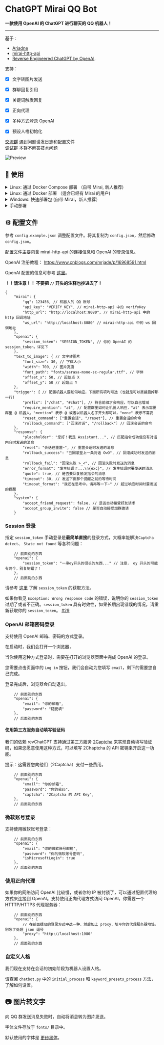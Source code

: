 # ChatGPT Mirai QQ Bot

**一款使用 OpenAI 的 ChatGPT 进行聊天的 QQ 机器人！**

***

基于：
 - [Ariadne](https://github.com/GraiaProject/Ariadne)
 - [mirai-http-api](https://github.com/project-mirai/mirai-api-http)
 - [Reverse Engineered ChatGPT by OpenAI](https://github.com/acheong08/ChatGPT).  

支持：  
* [x] 文字转图片发送  
* [x] 群聊回复引用
* [x] 关键词触发回复
* [x] 正向代理
* [x] 多种方式登录 OpenAI
* [x] 预设人格初始化


[交流群](https://jq.qq.com/?_wv=1027&k=3X55LqoY) 遇到问题请发日志和配置文件  
[调试群](https://jq.qq.com/?_wv=1027&k=TBX8Saq7) 本群不解答技术问题  

![Preview](.github/preview.png)


## 🔧 使用

<details>
    <summary>Linux: 通过 Docker Compose 部署 （自带 Mirai, 新人推荐)</summary>

我们使用 `docker-compose.yaml` 整合了 [ttionya/mirai-http](https://github.com/ttionya/mirai-http-docker) 和本项目来实现快速部署。  

但是在部署过程中仍然需要一些步骤来进行配置。  

您可以尝试使用  [@paradox8599](https://github.com/paradox8599) 提供的简易部署脚本：[paradox8599/mirai-chatgpt-setup](https://github.com/paradox8599/mirai-chatgpt-setup) 进行较快地部署。  

**或者**移步至 [Wiki](https://github.com/lss233/chatgpt-mirai-qq-bot/wiki/%E4%BD%BF%E7%94%A8-Docker-Compose-%E9%83%A8%E7%BD%B2%EF%BC%88Mirai---%E6%9C%AC%E9%A1%B9%E7%9B%AE%EF%BC%89) 浏览手工配置的方案。

</details>

<details>
    <summary>Linux: 通过 Docker 部署 （适合已经有 Mirai 的用户)</summary>

1. 找个合适的位置，写你的 `config.json`。

2.  执行以下命令，启动 bot：
```bash
# 修改 /path/to/config.json 为你 config.json 的位置
# XPRA_PASSWORD=123456 中的 123456 是你的 Xpra 密码，建议修改
docker run --name mirai-chatgpt-bot \
    -e XPRA_PASSWORD=123456 \ 
    -v /path/to/config.json:/app/config.json \
    --network host \
    lss233/chatgpt-mirai-qq-bot:latest
```

3. 启动后，在浏览器访问 `http://你的服务器IP:14500` 可以访问到登录 ChatGPT 的浏览器页面  

</details>

<details>
    <summary>Windows: 快速部署包 (自带 Mirai，新人推荐）</summary>

我们为 Windows 用户制作了一个快速启动包，可以在 [Release](https://github.com/lss233/chatgpt-mirai-qq-bot/releases) 中找到。    

文件名为：`quickstart-windows-amd64.zip`  
</details>

<details>
    <summary>手动部署</summary>

提示：你需要 Python >= 3.9 才能运行本项目  

1. 部署 Mirai ，安装 mirai-http-api 插件。

2. 下载本项目:
```bash
git clone https://github.com/lss233/chatgpt-mirai-qq-bot
cd chatgpt-mirai-qq-bot
pip3 install -r requirements.txt
```

3. 参照下文调整配置文件。


4. 启动 bot.
```bash
python3 bot.py
```
</details>



## ⚙ 配置文件

参考 `config.example.json` 调整配置文件。将其复制为 `config.json`，然后修改 `config.json`。

配置文件主要包含 mirai-http-api 的连接信息和 OpenAI 的登录信息。

OpenAI 注册教程： https://www.cnblogs.com/mrjade/p/16968591.html  

OpenAI 配置的信息可参考 [这里](https://github.com/acheong08/ChatGPT/wiki/Setup)。

**！！请注意！！ 不要把 `//` 开头的注释也抄进去了！**  

```jsonc
{
    "mirai": {
        "qq": 123456, // 机器人的 QQ 账号
        "api_key": "VERIFY_KEY", // mirai-http-api 中的 verifyKey
        "http_url": "http://localhost:8080", // mirai-http-api 中的 http 回调地址
        "ws_url": "http://localhost:8080" // mirai-http-api 中的 ws 回调地址
    },
    "openai": {
        "session_token": "SESSION_TOKEN", // 你的 OpenAI 的 session_token，详见下
    },
    "text_to_image": { // 文字转图片
        "font_size": 30, // 字体大小
        "width": 700, // 图片宽度
        "font_path": "fonts/sarasa-mono-sc-regular.ttf", // 字体
        "offset_x": 50, // 起始点 X
        "offset_y": 50 // 起始点 Y
    },
    "trigger": { // 配置机器人要如何响应，下面所有项均可选 (也就是可以直接删掉那一行)
        "prefix": ["/chat", "#chat"], // 符合前缀才会响应，可以自己增减
        "require_mention": "at", // 配置群里如何让机器人响应，"at" 表示需要群里 @ 机器人，"mention" 表示 @ 或者以机器人名字开头都可以，"none" 表示不需要
        "reset_command": ["重置会话", "/reset"], // 重置会话的命令
        "rollback_command": ["回滚对话", "/rollback"] // 回滚会话的命令
    },
    "response": {
        "placeholder": "您好！我是 Assistant...", // 匹配指令成功但没有对话内容时发送的消息
        "reset": "会话已重置~", // 重置会话时发送的消息
        "rollback_success": "已回滚至上一条对话 OwO", // 回滚成功时发送的消息
        "rollback_fail": "回滚失败 >_<", // 回滚失败时发送的消息
        "error_format": "发生错误了...\n{exc}", // 发生错误时要发送的消息
        "quote": true, // 是否要回复触发指令的消息
        "timeout": 30, // 发送下面那个提醒之前的等待时间
        "timeout_format": "我还在思考中，请再等一下~" // 超过响应时间时要发送的提醒
    },
    "system": {
        "accept_friend_request": false, // 是否自动接受好友请求
        "accept_group_invite": false // 是否自动接受加群邀请
    }
```

### Session 登录

指定 `session_token` 手动登录是**最简单直接**的登录方式，大概率能解决`Captcha detect`、 `State not found` 等各种问题：

```jsonc
    // 前面别的东西
    "openai": {
        "session_token": "一串ey开头的很长的东西..." // 注意， ey 开头的可能有两个，别复制错了！
    },
    // 后面别的东西
```

请参考 [这里](https://github.com/acheong08/ChatGPT/wiki/Setup) 了解 `session_token` 的获取方法。

如果你看见 `Exception: Wrong response code` 的错误，说明你的 `session_token` 过期了或者不正确。`session_token` 具有时效性，如果长期出现错误的情况，请重新获取你的  `session_token`。 [#29](https://github.com/lss233/chatgpt-mirai-qq-bot/issues/29)

### OpenAI 邮箱密码登录

支持使用 OpenAI 邮箱、密码的方式登录。  

在启动时，我们会打开一个浏览器，   

当你使用这种方式登录时，需要在打开的浏览器页面中完成 OpenAI 的登录。  

您需要点击页面中的 `Log in` 按钮，我们会自动为您填写 `email`，剩下的需要您自己完成。

登录完成后，浏览器会自动退出。

```jsonc
    // 前面别的东西
    "openai": {
        "email": "你的邮箱",
        "password": "随便填"
    },
    // 后面别的东西
```

#### 使用第三方服务自动填写验证码

我们的依赖 revChatGPT 支持通过第三方服务 [2Captcha](https://2captcha.com?from=16366923) 
来实现自动填写验证码，如果您愿意使用这种方式，可以填写 2Chaptcha 的 API 密钥来开启这一功能。

提示：这需要您向他们（2Captcha）支付一些费用。


```jsonc
    // 前面别的东西
    "openai": {
        "email": "你的邮箱",
        "password": "你的密码",
        "captcha": "2Captcha 的 API Key",
    },
    // 后面别的东西
```

### 微软账号登录

支持使用微软账号登录：

```jsonc
    // 前面别的东西
    "openai": {
        "email": "你的微软账号邮箱",
        "password": "你的微软账号密码",
        "isMicrosoftLogin": true
    },
    // 后面别的东西
```

### 使用正向代理

如果你的网络访问 OpenAI 比较慢，或者你的 IP 被封锁了，可以通过配置代理的方式来连接到 OpenAI。支持使用正向代理方式访问 OpenAI，你需要一个 HTTTP/HTTPS 代理服务器：

```jsonc
    // 前面别的东西
    "openai": {
        // 在前面提及的登录方式中选一种，然后加上 proxy，填写你的代理服务器地址。别忘了处理 json 逗号
        "proxy": "http://localhost:1080"
    },
    // 后面别的东西
```

### 自定义人格

我们现在支持在会话的初始阶段为机器人设置人格。  

请查阅 `chatbot.py` 中的 `initial_process` 和 `keyword_presets_process` 方法，了解如何设置。

## 📷 图片转文字

向 QQ 群发送消息失败时，自动将消息转为图片发送。  

字体文件存放于 `fonts/` 目录中。  

默认使用的字体是 [更纱黑体](https://github.com/be5invis/Sarasa-Gothic)。  
